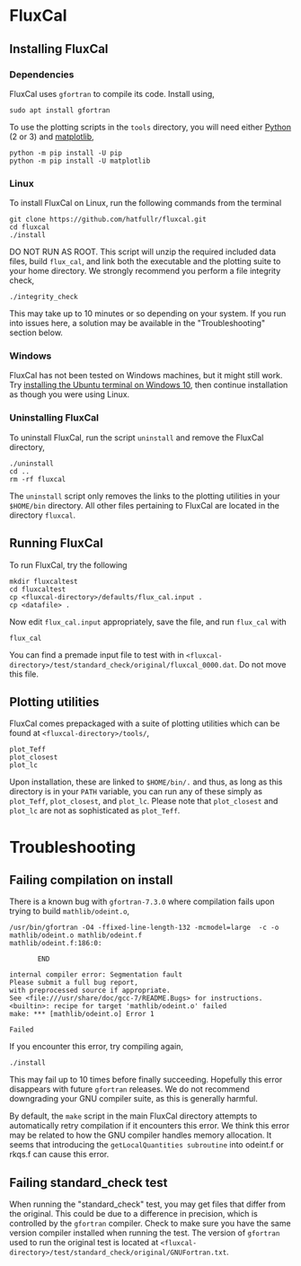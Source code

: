 # FluxCal

## Installing FluxCal

### Dependencies
FluxCal uses `gfortran` to compile its code. Install using,
```
sudo apt install gfortran
```
To use the plotting scripts in the `tools` directory, you will need either [Python](https://www.python.org/downloads/) (2 or 3) and [matplotlib](https://matplotlib.org/),
```
python -m pip install -U pip
python -m pip install -U matplotlib
```

### Linux
To install FluxCal on Linux, run the following commands from the terminal
```
git clone https://github.com/hatfullr/fluxcal.git
cd fluxcal
./install
```
DO NOT RUN AS ROOT. This script will unzip the required included data files,
build `flux_cal`, and link both the executable and the plotting suite to your
home directory. We strongly recommend you perform a file integrity check,
```
./integrity_check
```
This may take up to 10 minutes or so depending on your system. If you run into
issues here, a solution may be available in the "Troubleshooting" section below.

### Windows
FluxCal has not been tested on Windows machines, but it might still work. Try
[installing the Ubuntu terminal on Windows 10](https://tutorials.ubuntu.com/tutorial/tutorial-ubuntu-on-windows#0), then continue installation as though you were using
Linux.

### Uninstalling FluxCal
To uninstall FluxCal, run the script `uninstall` and remove the FluxCal directory,
```
./uninstall
cd ..
rm -rf fluxcal
```
The `uninstall` script only removes the links to the plotting utilities in your
`$HOME/bin` directory. All other files pertaining to FluxCal are located in the
directory `fluxcal`.


## Running FluxCal

To run FluxCal, try the following
```
mkdir fluxcaltest
cd fluxcaltest
cp <fluxcal-directory>/defaults/flux_cal.input .
cp <datafile> .
```
Now edit `flux_cal.input` appropriately, save the file, and run `flux_cal`
with
```
flux_cal
```
You can find a premade input file to test with in `<fluxcal-directory>/test/standard_check/original/fluxcal_0000.dat`. Do not move this file.


## Plotting utilities

FluxCal comes prepackaged with a suite of plotting utilities which can be found
at `<fluxcal-directory>/tools/`,
```
plot_Teff
plot_closest
plot_lc
```
Upon installation, these are linked to `$HOME/bin/.` and thus, as long as this
directory is in your `PATH` variable, you can run any of these simply as
`plot_Teff`, `plot_closest`, and `plot_lc`. Please note that `plot_closest` and
`plot_lc` are not as sophisticated as `plot_Teff`.


# Troubleshooting

## Failing compilation on install

There is a known bug with `gfortran-7.3.0` where compilation fails upon trying
to build `mathlib/odeint.o`,
```
/usr/bin/gfortran -O4 -ffixed-line-length-132 -mcmodel=large  -c -o mathlib/odeint.o mathlib/odeint.f
mathlib/odeint.f:186:0:

       END
 
internal compiler error: Segmentation fault
Please submit a full bug report,
with preprocessed source if appropriate.
See <file:///usr/share/doc/gcc-7/README.Bugs> for instructions.
<builtin>: recipe for target 'mathlib/odeint.o' failed
make: *** [mathlib/odeint.o] Error 1

Failed
```
If you encounter this error, try compiling again,
```
./install
```
This may fail up to 10 times before finally succeeding. Hopefully this error
disappears with future `gfortran` releases. We do not recommend downgrading
your GNU compiler suite, as this is generally harmful.

By default, the `make` script in the main FluxCal directory attempts to
automatically retry compilation if it encounters this error. We think this
error may be related to how the GNU compiler handles memory allocation. It
seems that introducing the `getLocalQuantities subroutine` into odeint.f or
rkqs.f can cause this error.


## Failing standard_check test

When running the "standard_check" test, you may get files that differ
from the original. This could be due to a difference in precision, which
is controlled by the `gfortran` compiler. Check to make sure you have the same
version compiler installed when running the test. The version of `gfortran`
used to run the original test is located at
`<fluxcal-directory>/test/standard_check/original/GNUFortran.txt`.


